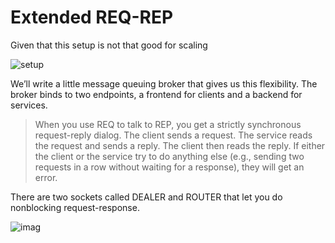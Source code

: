 # Extended REQ-REP

Given that this setup is not that good for scaling

![setup](https://zguide.zeromq.org/images/fig15.png)

We’ll write a little message queuing broker that gives us this flexibility. The broker binds to two endpoints, a frontend for clients and a backend for services.

> When you use REQ to talk to REP, you get a strictly synchronous request-reply dialog. The client sends a request. The service reads the request and sends a reply. The client then reads the reply. If either the client or the service try to do anything else (e.g., sending two requests in a row without waiting for a response), they will get an error.

There are two sockets called DEALER and ROUTER that let you do nonblocking request-response.

![imag](https://zguide.zeromq.org/images/fig16.png)